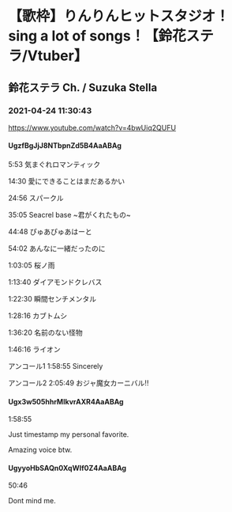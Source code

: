 # 【歌枠】りんりんヒットスタジオ！sing a lot of songs！【鈴花ステラ/Vtuber】
## 鈴花ステラ Ch. / Suzuka Stella
### 2021-04-24 11:30:43
https://www.youtube.com/watch?v=4bwUiq2QUFU
#### UgzfBgJjJ8NTbpnZd5B4AaABAg
5:53 気まぐれロマンティック

14:30 愛にできることはまだあるかい

24:56 スパークル

35:05 Seacrel base ~君がくれたもの~

44:48 ぴゅあぴゅあはーと

54:02 あんなに一緒だったのに

1:03:05 桜ノ雨

1:13:40 ダイアモンドクレバス

1:22:30 瞬間センチメンタル

1:28:16 カブトムシ

1:36:20 名前のない怪物

1:46:16 ライオン

アンコール1 1:58:55 Sincerely

アンコール2 2:05:49 おジャ魔女カーニバル!!

#### Ugx3w505hhrMlkvrAXR4AaABAg
1:58:55 



Just timestamp my personal favorite.

Amazing voice btw.

#### UgyyoHbSAQn0XqWIf0Z4AaABAg
50:46 

Dont mind me.

